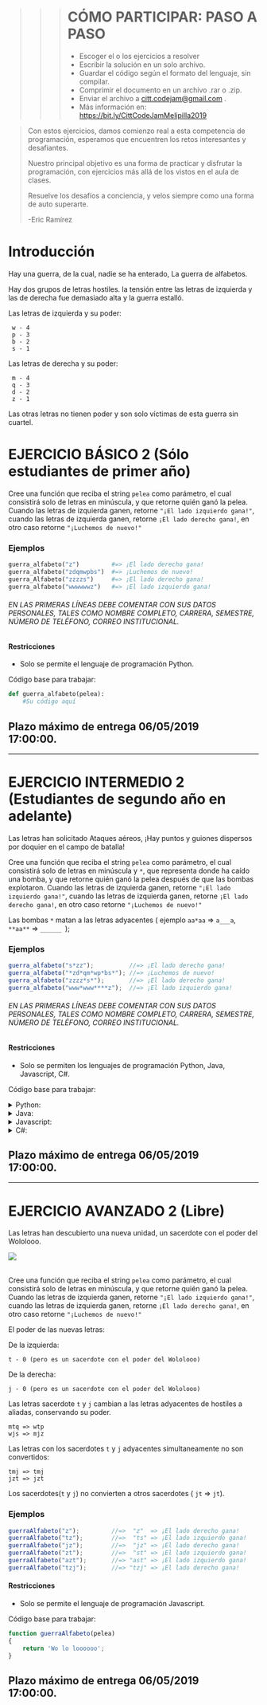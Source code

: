 >>> # CÓMO PARTICIPAR: PASO A PASO
>>> 
>>> * Escoger el o los ejercicios a resolver
>>> * Escribir la solución en un solo archivo.
>>> * Guardar el código según el formato del lenguaje, sin compilar.
>>> * Comprimir el documento en un archivo .rar o .zip. 
>>> * Enviar el archivo a citt.codejam@gmail.com .
>>> * Más información en: https://bit.ly/CittCodeJamMelipilla2019 


> Con estos ejercicios, damos comienzo real a esta competencia de programación, esperamos que encuentren los retos interesantes y desafiantes.
> 
> Nuestro principal objetivo es una forma de practicar y disfrutar la programación, con ejercicios más allá de los vistos en el aula de clases. 
>
> Resuelve los desafíos a conciencia, y velos siempre como una forma de auto superarte.
>
> -Eric Ramírez


# Introducción

Hay una guerra, de la cual, nadie se ha enterado, La guerra de alfabetos.

Hay dos grupos de letras hostiles. la tensión entre las letras de izquierda y las de derecha fue demasiado alta y la guerra estalló.

Las letras de izquierda y su poder:
```
 w - 4
 p - 3
 b - 2
 s - 1
```
Las letras de derecha y su poder:
```
 m - 4
 q - 3
 d - 2
 z - 1
```
Las otras letras no tienen poder y son solo víctimas de esta guerra sin cuartel.

# EJERCICIO BÁSICO 2 (Sólo estudiantes de primer año)

Cree una función que reciba el string `pelea` como parámetro, el cual consistirá solo de letras en minúscula, y que retorne quién ganó la pelea.
Cuando las letras de izquierda ganen, retorne `"¡El lado izquierdo gana!"`, cuando las letras de izquierda ganen, retorne `¡El lado derecho gana!`, en otro caso retorne `"¡Luchemos de nuevo!"`

### Ejemplos
```python
guerra_alfabeto("z")         #=> ¡El lado derecho gana!
guerra_alfabeto("zdqmwpbs")  #=> ¡Luchemos de nuevo!
guerra_Alfabeto("zzzzs")     #=> ¡El lado derecho gana!
guerra_alfabeto("wwwwwwz")   #=> ¡El lado izquierdo gana!
```

###### *EN LAS PRIMERAS LÍNEAS DEBE COMENTAR CON SUS DATOS PERSONALES, TALES COMO NOMBRE COMPLETO, CARRERA, SEMESTRE, NÚMERO DE TELÉFONO, CORREO INSTITUCIONAL.*

#### Restricciones
* Solo se permite el lenguaje de programación Python.

Código base para trabajar:
```python
def guerra_alfabeto(pelea):
    #Su código aquí
```


## Plazo máximo de entrega 06/05/2019 17:00:00. 


<hr>

# EJERCICIO INTERMEDIO 2 (Estudiantes de segundo año en adelante)

Las letras han solicitado Ataques aéreos, ¡Hay puntos y guiones dispersos por doquier en el campo de batalla!

Cree una función que reciba el string `pelea` como parámetro, el cual consistirá solo de letras en minúscula y `*`, que representa donde ha caído una bomba, y que retorne quién ganó la pelea después de que las bombas explotaron.
Cuando las letras de izquierda ganen, retorne `"¡El lado izquierdo gana!"`, cuando las letras de izquierda ganen, retorne `¡El lado derecho gana!`, en otro caso retorne `"¡Luchemos de nuevo!"`

Las bombas `*` matan a las letras adyacentes ( ejemplo `aa*aa` => `a___a`, `**aa**` => `______ `);

### Ejemplos
```javascript
guerra_alfabeto("s*zz");          //=> ¡El lado derecho gana!
guerra_alfabeto("*zd*qm*wp*bs*"); //=> ¡Luchemos de nuevo!
guerra_alfabeto("zzzz*s*");       //=> ¡El lado derecho gana!
guerra_alfabeto("www*www****z");  //=> ¡El lado izquierdo gana!
```

###### *EN LAS PRIMERAS LÍNEAS DEBE COMENTAR CON SUS DATOS PERSONALES, TALES COMO NOMBRE COMPLETO, CARRERA, SEMESTRE, NÚMERO DE TELÉFONO, CORREO INSTITUCIONAL.*

#### Restricciones
* Solo se permiten los lenguajes de programación Python, Java, Javascript, C#.

Código base para trabajar:

<details><summary>Python:</summary>
<p>

```python
def guerra_alfabeto(pelea):
    #Su código aquí
```
</p>
</details> 

<details><summary>Java:</summary>
<p>

```Java
public class GuerraAlfabetoAtaqueAere{

  public static String guerraAlfabeto(String pelea){
        return "¡Tengan piedad!";
  }
}
```
</p>
</details> 

<details><summary>Javascript:</summary>
<p>

```Javascript
function guerraAlfabeto(pelea)
{
  return '¡Tengan piedad!';  
}
```
</p>
</details> 

<details><summary>C#:</summary>
<p>

```C#
 public class GuerraAlfabetoAtaqueAere
 {
    public static string GuerraAlfabeto(string pelea)
    {
      return "¡Tengan piedad!";
    }
 }
```
</p>
</details> 


## Plazo máximo de entrega 06/05/2019 17:00:00. 


<hr>

# EJERCICIO AVANZADO 2 (Libre)

Las letras han descubierto una nueva unidad, un sacerdote con el poder del Wololooo.

<img src="https://i.imgur.com/AUaPiip.jpg">
<br><br>

Cree una función que reciba el string `pelea` como parámetro, el cual consistirá solo de letras en minúscula, y que retorne quién ganó la pelea.
Cuando las letras de izquierda ganen, retorne `"¡El lado izquierdo gana!"`, cuando las letras de izquierda ganen, retorne `¡El lado derecho gana!`, en otro caso retorne `"¡Luchemos de nuevo!"`

El poder de las nuevas letras:

De la izquierda:
```
t - 0 (pero es un sacerdote con el poder del Wololooo)
```

De la derecha:
```
j - 0 (pero es un sacerdote con el poder del Wololooo)
```

Las letras sacerdote `t` y `j` cambian a las letras adyacentes de hostiles a aliadas, conservando su poder.
```
mtq => wtp
wjs => mjz
```

Las letras con los sacerdotes `t` y `j` adyacentes simultaneamente no son convertidos:
```
tmj => tmj
jzt => jzt
```

Los sacerdotes(`t` y `j`) no convierten a otros sacerdotes ( `jt` => `jt`).

### Ejemplos
```javascript
guerraAlfabeto("z");         //=>  "z"  => ¡El lado derecho gana!
guerraAlfabeto("tz");        //=>  "ts" => ¡El lado izquierdo gana!
guerraAlfabeto("jz");        //=>  "jz" => ¡El lado derecho gana!
guerraAlfabeto("zt");        //=>  "st" => ¡El lado izquierdo gana!
guerraAlfabeto("azt");       //=> "ast" => ¡El lado izquierdo gana!
guerraAlfabeto("tzj");       //=> "tzj" => ¡El lado derecho gana!
```

#### Restricciones
* Solo se permite el lenguaje de programación Javascript.

Código base para trabajar:
```javascript
function guerraAlfabeto(pelea)
{
    return 'Wo lo loooooo';
}
```


## Plazo máximo de entrega 06/05/2019 17:00:00. 

